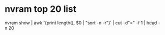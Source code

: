 
# nvram top 20 list


nvram show | awk '{print length(), $0 | "sort -n -r"}' | cut -d"=" -f 1 | head -n 20
